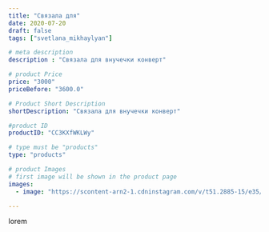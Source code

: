```yaml
---
title: "Связала для"
date: 2020-07-20
draft: false
tags: ["svetlana_mikhaylyan"]

# meta description
description : "Связала для внучечки конверт"

# product Price
price: "3000"
priceBefore: "3600.0"

# Product Short Description
shortDescription: "Связала для внучечки конверт"

#product ID
productID: "CC3KXfWKLWy"

# type must be "products"
type: "products"

# product Images
# first image will be shown in the product page
images:
  - image: "https://scontent-arn2-1.cdninstagram.com/v/t51.2885-15/e35/109807231_157814152502690_6939752025387178106_n.jpg?se=7&tp=1&_nc_ht=scontent-arn2-1.cdninstagram.com&_nc_cat=102&_nc_ohc=FqazsdV8P3AAX-WnJ5Q&oh=f78a46002f24681a0f27114bca6b4e7c&oe=6074A0D0&ig_cache_key=MjM1NzM5ODUyNDYyMjU4MzIxOA%3D%3D.2"

---
```

lorem

